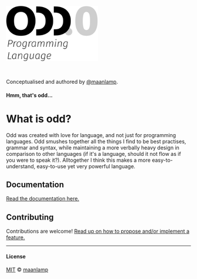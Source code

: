 <img src="./logo.png" style="display: block; width: 250px; margin: 10rem 0 3rem 0;" />

Conceptualised and authored by [@maanlamp](https://github.com/maanlamp).
#### Hmm, that's odd...

# What is odd?
Odd was created with love for language, and not just for programming languages. Odd smushes together all the things I find to be best practises, grammar and syntax, while maintaining a more verbally heavy design in comparison to other languages (if it's a language, should it not flow as if you were to speak it?). Alltogether I think this makes a more easy-to-understand, easy-to-use yet very powerful language.

## Documentation
[Read the documentation here.](./Documentation)

## Contributing
Contributions are welcome! [Read up on how to propose and/or implement a feature.](./todo.md)

---

#### License
[MIT](./LICENSE) © [maanlamp](https://github.com/maanlamp)